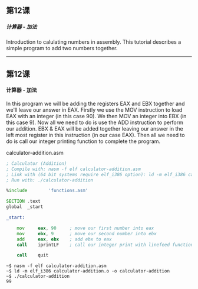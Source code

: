 ## 第12课

##### 计算器 - 加法

Introduction to calulating numbers in assembly.  This tutorial describes a simple program to add two numbers together.

---

## 第12课

#### 计算器 - 加法

In this program we will be adding the registers EAX and EBX together and we'll leave our answer in EAX. Firstly we use the MOV instruction to load EAX with an integer (in this case 90).  We then MOV an integer into EBX (in this case 9).  Now all we need to do is use the ADD instruction to perform our addition. EBX & EAX will be added together leaving our answer in the left most register in this instruction (in our case EAX). Then all we need to do is call our integer printing function to complete the program.

calculator-addition.asm
```asm
; Calculator (Addition)
; Compile with: nasm -f elf calculator-addition.asm
; Link with (64 bit systems require elf_i386 option): ld -m elf_i386 calculator-addition.o -o calculator-addition
; Run with: ./calculator-addition

%include        'functions.asm'

SECTION .text
global  _start

_start:

    mov     eax, 90     ; move our first number into eax
    mov     ebx, 9      ; move our second number into ebx
    add     eax, ebx    ; add ebx to eax
    call    iprintLF    ; call our integer print with linefeed function

    call    quit
```

```
~$ nasm -f elf calculator-addition.asm
~$ ld -m elf_i386 calculator-addition.o -o calculator-addition
~$ ./calculator-addition
99
```
